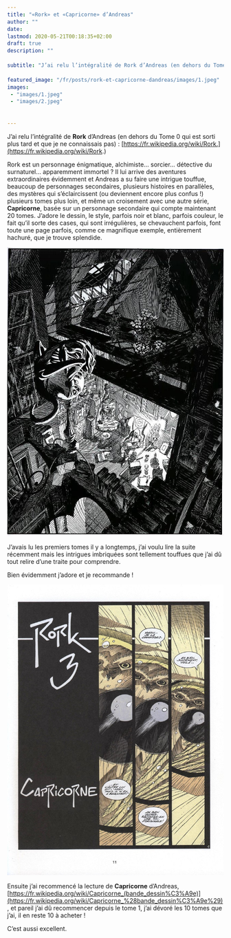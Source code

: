 ```yaml
---
title: "«Rork» et «Capricorne» d’Andreas"
author: ""
date: 
lastmod: 2020-05-21T00:18:35+02:00
draft: true
description: ""

subtitle: "J’ai relu l’intégralité de Rork d’Andreas (en dehors du Tome 0 qui est sorti plus tard et que je ne connaissais pas) …"

featured_image: "/fr/posts/rork-et-capricorne-dandreas/images/1.jpeg" 
images:
 - "images/1.jpeg"
 - "images/2.jpeg"


---
```


J’ai relu l’intégralité de **Rork** d’Andreas (en dehors du Tome 0 qui est sorti plus tard et que je ne connaissais pas) : [https://fr.wikipedia.org/wiki/Rork.](https://fr.wikipedia.org/wiki/Rork.) 

Rork est un personnage énigmatique, alchimiste… sorcier… détective du surnaturel… apparemment immortel ? Il lui arrive des aventures extraordinaires évidemment et Andreas a su faire une intrigue touffue, beaucoup de personnages secondaires, plusieurs histoires en parallèles, des mystères qui s’éclaircissent (ou deviennent encore plus confus !) plusieurs tomes plus loin, et même un croisement avec une autre série, **Capricorne**, basée sur un personnage secondaire qui compte maintenant 20 tomes. J’adore le dessin, le style, parfois noir et blanc, parfois couleur, le fait qu’il sorte des cases, qui sont irrégulières, se chevauchent parfois, font toute une page parfois, comme ce magnifique exemple, entièrement hachuré, que je trouve splendide.




![image](images/1.jpeg#layoutTextWidth)



J’avais lu les premiers tomes il y a longtemps, j’ai voulu lire la suite récemment mais les intrigues imbriquées sont tellement touffues que j’ai dû tout relire d’une traite pour comprendre.

Bien évidemment j’adore et je recommande !




![image](images/2.jpeg#layoutTextWidth)



Ensuite j’ai recommencé la lecture de **Capricorne** d’Andreas, [https://fr.wikipedia.org/wiki/Capricorne_(bande_dessin%C3%A9e)](https://fr.wikipedia.org/wiki/Capricorne_%28bande_dessin%C3%A9e%29), et pareil j’ai dû recommencer depuis le tome 1, j’ai dévoré les 10 tomes que j’ai, il en reste 10 à acheter !

C’est aussi excellent.
